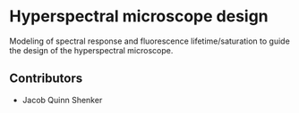 # Hyperspectral microscope design

Modeling of spectral response and fluorescence lifetime/saturation to guide the design of the hyperspectral microscope.

## Contributors

- Jacob Quinn Shenker
